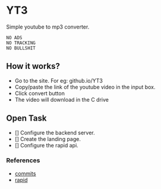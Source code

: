 # YT3
Simple youtube to mp3 converter.

```
NO ADS
NO TRACKING
NO BULLSHIT
```

## How it works?

- Go to the site. For eg: github.io/YT3
- Copy/paste the link of the youtube video in the input box.
- Click convert button
- The video will download in the C drive

## Open Task

- [] Configure the backend server.
- [] Create the landing page.
- [] Configure the rapid api.
  

### References

- [commits](https://www.conventionalcommits.org/en/v1.0.0-beta.4/)
- [rapid](https://rapidapi.com/ytjar/api/youtube-mp36)
